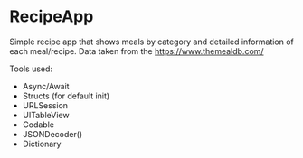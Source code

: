 # RecipeApp
Simple recipe app that shows meals by category and detailed information of each meal/recipe. Data taken from the https://www.themealdb.com/

Tools used:
- Async/Await
- Structs (for default init)
- URLSession
- UITableView
- Codable
- JSONDecoder()
- Dictionary
